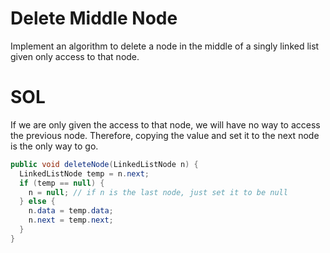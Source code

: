 # Delete Middle Node

Implement an algorithm to delete a node in the middle of a singly linked list
given only access to that node.


# SOL

If we are only given the access to that node, we will have no way to access
the previous node. Therefore, copying the value and set it to the next node
is the only way to go.


```java
public void deleteNode(LinkedListNode n) {
  LinkedListNode temp = n.next;
  if (temp == null) {
    n = null; // if n is the last node, just set it to be null
  } else {
    n.data = temp.data;
    n.next = temp.next;  
  }
}

```
